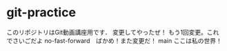 # git-practice
このリポジトリはGit動画講座用です．
変更してやったぜ！
もう1回変更。これでさいごだよ
no-fast-forward　ばかめ！また変更だ！
main ここは私の世界！
